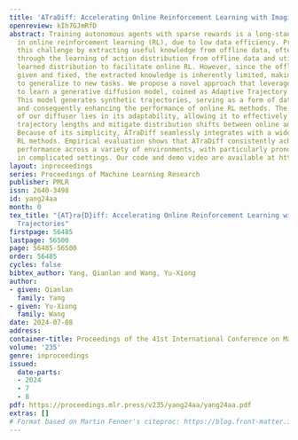 ```yaml
---
title: 'ATraDiff: Accelerating Online Reinforcement Learning with Imaginary Trajectories'
openreview: kIh7GJmRfD
abstract: Training autonomous agents with sparse rewards is a long-standing problem
  in online reinforcement learning (RL), due to low data efficiency. Prior work overcomes
  this challenge by extracting useful knowledge from offline data, often accomplished
  through the learning of action distribution from offline data and utilizing the
  learned distribution to facilitate online RL. However, since the offline data are
  given and fixed, the extracted knowledge is inherently limited, making it difficult
  to generalize to new tasks. We propose a novel approach that leverages offline data
  to learn a generative diffusion model, coined as Adaptive Trajectory Diffuser (ATraDiff).
  This model generates synthetic trajectories, serving as a form of data augmentation
  and consequently enhancing the performance of online RL methods. The key strength
  of our diffuser lies in its adaptability, allowing it to effectively handle varying
  trajectory lengths and mitigate distribution shifts between online and offline data.
  Because of its simplicity, ATraDiff seamlessly integrates with a wide spectrum of
  RL methods. Empirical evaluation shows that ATraDiff consistently achieves state-of-the-art
  performance across a variety of environments, with particularly pronounced improvements
  in complicated settings. Our code and demo video are available at https://atradiff.github.io.
layout: inproceedings
series: Proceedings of Machine Learning Research
publisher: PMLR
issn: 2640-3498
id: yang24aa
month: 0
tex_title: "{AT}ra{D}iff: Accelerating Online Reinforcement Learning with Imaginary
  Trajectories"
firstpage: 56485
lastpage: 56500
page: 56485-56500
order: 56485
cycles: false
bibtex_author: Yang, Qianlan and Wang, Yu-Xiong
author:
- given: Qianlan
  family: Yang
- given: Yu-Xiong
  family: Wang
date: 2024-07-08
address:
container-title: Proceedings of the 41st International Conference on Machine Learning
volume: '235'
genre: inproceedings
issued:
  date-parts:
  - 2024
  - 7
  - 8
pdf: https://proceedings.mlr.press/v235/yang24aa/yang24aa.pdf
extras: []
# Format based on Martin Fenner's citeproc: https://blog.front-matter.io/posts/citeproc-yaml-for-bibliographies/
---
```


